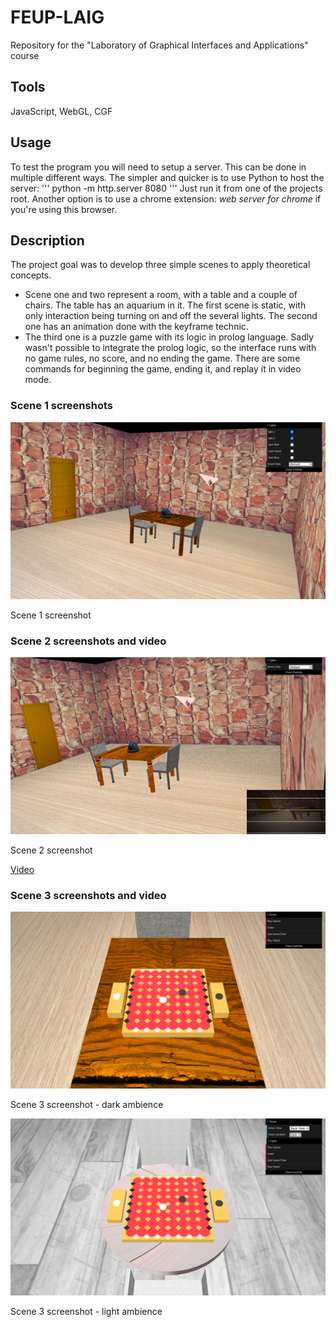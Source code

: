 # FEUP-LAIG
Repository for the "Laboratory of Graphical Interfaces and Applications" course

## Tools
JavaScript, WebGL, CGF

## Usage
To test the program you will need to setup a server. This can be done in multiple different ways. The simpler and quicker is to use Python to host the server: ''' python -m http.server 8080 ''' Just run it from one of the projects root. Another option is to use a chrome extension: *web server for chrome* if you're using this browser.

## Description
The project goal was to develop three simple scenes to apply theoretical concepts.
- Scene one and two represent a room, with a table and a couple of chairs. The table has an aquarium in it.  The first scene is static, with only interaction being turning on and off the several lights. The second one has an animation done with the keyframe technic. 
- The third one is a puzzle game with its logic in prolog language. Sadly wasn't possible to integrate the prolog logic, so the interface runs with no game rules, no score, and no ending the game. There are some commands for beginning the game, ending it, and replay it in video mode. 

### Scene 1 screenshots

![Scene 1 screenshot](https://github.com/raulviana/FEUP-LAIG/blob/master/Praticas/screenshots/shot1.png)

Scene 1 screenshot

### Scene 2 screenshots and video

![Scene 2 screenshot](https://github.com/raulviana/FEUP-LAIG/blob/master/Praticas/screenshots/shot2.png)

Scene 2 screenshot

[Video](https://youtu.be/f0NCVJbwDX4)

### Scene 3 screenshots and video

![Scene 3 screenshot - dark](https://github.com/raulviana/FEUP-LAIG/blob/master/Praticas/screenshots/shot3_dark.png)

Scene 3 screenshot - dark ambience

![Scene 3 screenshot - light](https://github.com/raulviana/FEUP-LAIG/blob/master/Praticas/screenshots/shot3_light.png)

Scene 3 screenshot - light ambience
